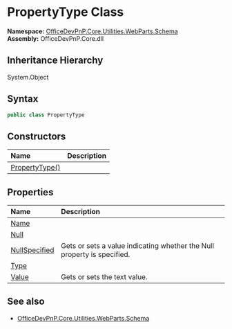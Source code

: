 # PropertyType Class
  

**Namespace:** [OfficeDevPnP.Core.Utilities.WebParts.Schema](OfficeDevPnP.Core.Utilities.WebParts.Schema.md)  
**Assembly:** OfficeDevPnP.Core.dll  
## Inheritance Hierarchy
System.Object  
## Syntax
```C#
public class PropertyType
```
## Constructors
|**Name**|**Description**|
|:-----|:-----|
| [PropertyType()](OfficeDevPnP.Core.Utilities.WebParts.Schema.PropertyType.ctor1.md) |  
## Properties
|**Name**|**Description**|
|:-----|:-----|
| [Name](OfficeDevPnP.Core.Utilities.WebParts.Schema.PropertyType.Name.md) | 
| [Null](OfficeDevPnP.Core.Utilities.WebParts.Schema.PropertyType.Null.md) | 
| [NullSpecified](OfficeDevPnP.Core.Utilities.WebParts.Schema.PropertyType.NullSpecified.md) | Gets or sets a value indicating whether the Null property is specified.
| [Type](OfficeDevPnP.Core.Utilities.WebParts.Schema.PropertyType.Type.md) | 
| [Value](OfficeDevPnP.Core.Utilities.WebParts.Schema.PropertyType.Value.md) | Gets or sets the text value.
## See also
- [OfficeDevPnP.Core.Utilities.WebParts.Schema](OfficeDevPnP.Core.Utilities.WebParts.Schema.md)
